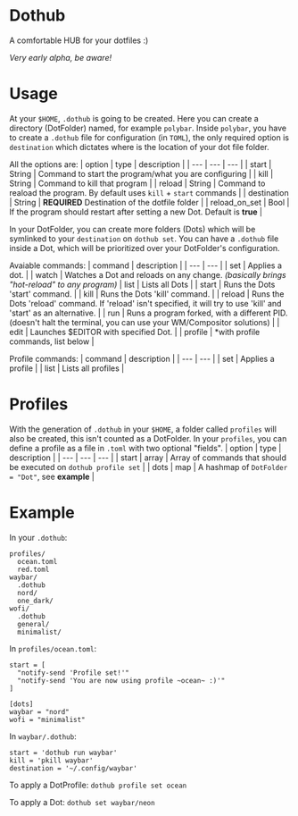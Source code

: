 # Dothub
A comfortable HUB for your dotfiles :) 

*Very early alpha, be aware!*

# Usage
At your `$HOME`, `.dothub` is going to be created.
Here you can create a directory (DotFolder) named, for example `polybar`.
Inside `polybar`, you have to create a `.dothub` file for configuration (in `TOML`), the only required option is `destination` which dictates where is the location of your dot file folder.

All the options are:
| option | type | description |
| --- | --- | --- |
| start | String | Command to start the program/what you are configuring |
| kill | String | Command to kill that program |
| reload | String | Command to reaload the program. By default uses `kill` + `start` commands |
| destination | String | **REQUIRED** Destination of the dotfile folder |
| reload_on_set | Bool | If the program should restart after setting a new Dot. Default is **true** |

In your DotFolder, you can create more folders (Dots) which will be symlinked to your `destination` on `dothub set`.
You can have a `.dothub` file inside a Dot, which will be prioritized over your DotFolder's configuration.

Avaiable commands:
| command | description |
| --- | --- |
| set | Applies a dot. |
| watch | Watches a Dot and reloads on any change. *(basically brings "hot-reload" to any program)* 
| list | Lists all Dots |
| start | Runs the Dots 'start' command. |
| kill | Runs the Dots 'kill' command. |
| reload | Runs the Dots 'reload' command. If 'reload' isn't specified, it will try to use 'kill' and 'start' as an alternative. |
| run | Runs a program forked, with a different PID. (doesn't halt the terminal, you can use your WM/Compositor solutions) |
| edit | Launches $EDITOR with specified Dot. |
| profile | \*with profile commands, list below |

Profile commands:
| command | description |
| --- | --- |
| set | Applies a profile |
| list | Lists all profiles |

# Profiles
With the generation of `.dothub` in your `$HOME`, a folder called `profiles` will also be created, this isn't counted as a DotFolder.
In your `profiles`, you can define a profile as a file in `.toml` with two optional "fields".
| option | type | description |
| --- | --- | --- |
| start | array | Array of commands that should be executed on `dothub profile set` |
| dots | map | A hashmap of `DotFolder = "Dot"`, see **example** |

# Example
In your `.dothub`:
```
profiles/
  ocean.toml
  red.toml
waybar/
  .dothub
  nord/
  one_dark/
wofi/
  .dothub
  general/
  minimalist/
```
In `profiles/ocean.toml`:
```
start = [
  "notify-send 'Profile set!'"
  "notify-send 'You are now using profile ~ocean~ :)'"
]

[dots]
waybar = "nord"
wofi = "minimalist"
```
In `waybar/.dothub`:
```
start = 'dothub run waybar'
kill = 'pkill waybar'
destination = '~/.config/waybar'
```
To apply a DotProfile:
`dothub profile set ocean`

To apply a Dot:
`dothub set waybar/neon`
